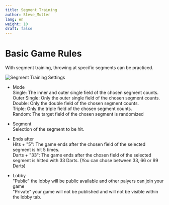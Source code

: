 ```yaml
---
title: Segment Training
author: Steve_Mutter
lang: en
weight: 10
draft: false
---
```


# Basic Game Rules

With segment training, throwing at specific segments can be practiced.

![Segment Training Settings](/game-settings/images/segmenttraining.png)

- Mode </br>
Single: The inner and outer single field of the chosen segment counts. </br>
Outer Single: Only the outer single field of the chosen segment counts. </br>
Double: Only the double field of the chosen segment counts. </br>
Triple: Only the triple field of the chosen segment counts. </br>
Random: The target field of the chosen segment is randomized</br>

- Segment </br>
Selection of the segment to be hit.

- Ends after </br>
Hits + "5": The game ends after the chosen field of the selected segment is hit 5 times. </br>
Darts + "33": The game ends after the chosen field of the selected segment is hitted with 33 Darts. (You can chose between 33, 66 or 99 Darts) 

- Lobby </br>
"Public" the lobby will be public available and other palyers can join your game </br>
"Private" your game will not be published and will not be visible within the lobby tab. </br>